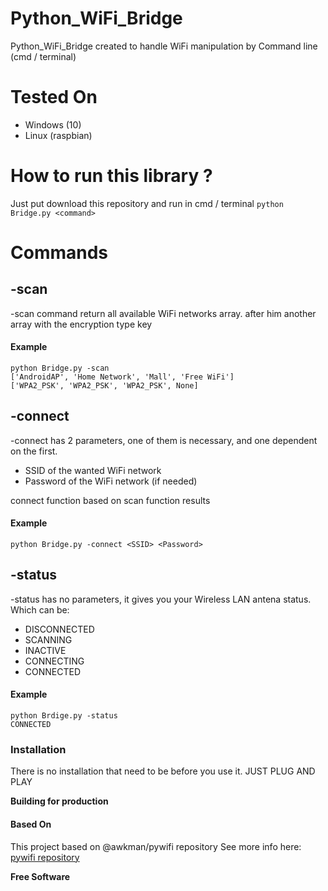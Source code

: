 # Python_WiFi_Bridge

Python_WiFi_Bridge created to handle WiFi manipulation by Command line (cmd / terminal)
# Tested On
  - Windows (10)
  - Linux (raspbian)

# How to run this library ?

  Just put download this repository and run in cmd / terminal
  `` python Bridge.py <command> ``
# Commands

## -scan
-scan command return all available WiFi networks array. after him another array with the encryption type key

#### Example
    python Bridge.py -scan
    ['AndroidAP', 'Home Network', 'Mall', 'Free WiFi']
    ['WPA2_PSK', 'WPA2_PSK', 'WPA2_PSK', None]

## -connect
-connect has 2 parameters, one of them is necessary, and one dependent on the first.

- SSID of the wanted WiFi network
- Password of the WiFi network (if needed)

connect function based on scan function results

#### Example

    python Bridge.py -connect <SSID> <Password>
    
## -status
-status has no parameters, it gives you your Wireless LAN antena status. 
Which can be:
- DISCONNECTED
- SCANNING
- INACTIVE
- CONNECTING
- CONNECTED

#### Example
    python Brdige.py -status
    CONNECTED

### Installation
There is no installation that need to be before you use it.
JUST PLUG AND PLAY

**Building for production**

#### Based On

This project based on @awkman/pywifi repository
See more info here: [pywifi repository](https://github.com/awkman/pywifi)

**Free Software**
